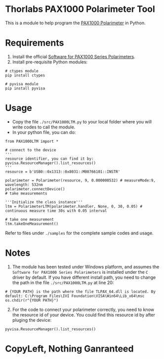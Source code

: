 # Thorlabs PAX1000 Polarimeter Tool

This is a module to help program the [PAX1000 Polarimeter](https://www.thorlabs.com/newgrouppage9.cfm?objectgroup_id=1564) in Python.

# Requirements

1. Install the official [Software for PAX1000 Series Polarimeters](https://www.thorlabs.com/software_pages/viewsoftwarepage.cfm?code=PAX1000x).
2. Install pre-requisite Python modules:
```
# ctypes module
pip install ctypes

# pyvisa module
pip install pyvisa
```
# Usage

* Copy the file `./src/PAX1000LTM.py` to your local folder where you will write codes to call the module.
* In your python file, you can do:
```
from PAX1000LTM import *

# connect to the device
'''
resource identifier, you can find it by:
pyvisa.ResourceManager().list_resources()
'''
resource = b'USB0::0x1313::0x8031::M00766101::INSTR'

polarimeter = Polarimeter(resource, 9, 0.000000532) # measureMode:9, wavelength: 532nm
polarimeter.connectDevice()
# take measurements

'''Initialize the class instance'''
ltm = PolarimeterLTM(polarimeter.handler, None, 0, 30, 0.05) # continuous measure time 30s with 0.05 interval

# take one measurement
ltm.takeOneMeasurement()
```
Refer to files under `./samples` for the complete sample codes and usage.

# Notes
1. The module has been tested under Windows platform, and assumes the `Software for PAX1000 Series Polarimeters` is installed under the `C` driver by default. If you have different install path, you need to change the path in the file `./src/PAX1000LTM.py` at line 20:
```
# {YOUR PATH} is the path where the file TLPAX_64.dll is located. By default: C:\Program Files\IVI Foundation\VISA\Win64\Lib_x64\msc
os.chdir(r"{YOUR PATH}")
```

2. For the code to connect your polarimeter correctly, you need to know the resource id of your device.
You could find this resource id by after pluging the device:
```
pyvisa.ResourceManager().list_resources()
```

# CopyLeft, Nothing Ganranteed
